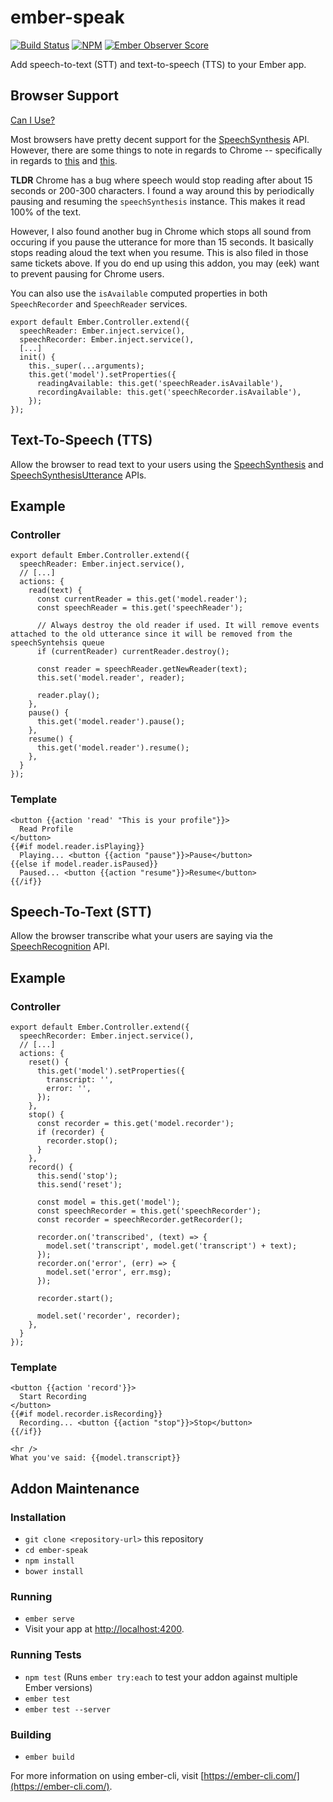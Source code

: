# ember-speak

[![Build Status][build-status-img]][build-status-link]
[![NPM][npm-badge-img]][npm-badge-link]
[![Ember Observer Score][ember-observer-badge]][ember-observer-url]

Add speech-to-text (STT) and text-to-speech (TTS) to your Ember app.

## Browser Support

[Can I Use?](http://caniuse.com/#feat=speech-synthesis)

Most browsers have pretty decent support for the [SpeechSynthesis](https://developer.mozilla.org/en-US/docs/Web/API/SpeechSynthesis) API. However, there are some things to note in regards to Chrome -- specifically in regards to [this](https://bugs.chromium.org/p/chromium/issues/detail?id=369472) and [this](https://bugs.chromium.org/p/chromium/issues/detail?id=335907).

**TLDR**
Chrome has a bug where speech would stop reading after about 15 seconds or 200-300 characters. I found a way around this by periodically pausing and resuming the ``speechSynthesis`` instance. This makes it read 100% of the text.

However, I also found another bug in Chrome which stops all sound from occuring if you pause the utterance for more than 15 seconds. It basically stops reading aloud the text when you resume. This is also filed in those same tickets above. If you do end up using this addon, you may (eek) want to prevent pausing for Chrome users.

You can also use the ``isAvailable`` computed properties in both ``SpeechRecorder`` and ``SpeechReader`` services.

```
export default Ember.Controller.extend({
  speechReader: Ember.inject.service(),
  speechRecorder: Ember.inject.service(),
  [...]
  init() {
    this._super(...arguments);
    this.get('model').setProperties({
      readingAvailable: this.get('speechReader.isAvailable'),
      recordingAvailable: this.get('speechRecorder.isAvailable'),
    });
});
```

## Text-To-Speech (TTS)

Allow the browser to read text to your users using the [SpeechSynthesis](https://developer.mozilla.org/en-US/docs/Web/API/SpeechSynthesis) and [SpeechSynthesisUtterance](https://developer.mozilla.org/en-US/docs/Web/API/SpeechSynthesisUtterance) APIs.


## Example

### Controller

```
export default Ember.Controller.extend({
  speechReader: Ember.inject.service(),
  // [...]
  actions: {
    read(text) {
      const currentReader = this.get('model.reader');
      const speechReader = this.get('speechReader');

      // Always destroy the old reader if used. It will remove events attached to the old utterance since it will be removed from the speechSyntehsis queue
      if (currentReader) currentReader.destroy(); 

      const reader = speechReader.getNewReader(text);
      this.set('model.reader', reader);

      reader.play();
    },
    pause() {
      this.get('model.reader').pause();
    },
    resume() {
      this.get('model.reader').resume();
    },
  }
});
```

### Template
```
<button {{action 'read' "This is your profile"}}>
  Read Profile
</button>
{{#if model.reader.isPlaying}}
  Playing... <button {{action "pause"}}>Pause</button>
{{else if model.reader.isPaused}}
  Paused... <button {{action "resume"}}>Resume</button>
{{/if}}
```

## Speech-To-Text (STT)

Allow the browser transcribe what your users are saying via the [SpeechRecognition](https://developer.mozilla.org/en-US/docs/Web/API/SpeechRecognition) API.

## Example

### Controller

```
export default Ember.Controller.extend({
  speechRecorder: Ember.inject.service(),
  // [...]
  actions: {  
    reset() {
      this.get('model').setProperties({
        transcript: '',
        error: '',
      });
    },
    stop() {
      const recorder = this.get('model.recorder');
      if (recorder) {
        recorder.stop();
      }
    },
    record() {
      this.send('stop');
      this.send('reset');

      const model = this.get('model');
      const speechRecorder = this.get('speechRecorder');
      const recorder = speechRecorder.getRecorder();

      recorder.on('transcribed', (text) => {
        model.set('transcript', model.get('transcript') + text);
      });
      recorder.on('error', (err) => {
        model.set('error', err.msg);
      });

      recorder.start();

      model.set('recorder', recorder);
    },
  }
});

```

### Template
```
<button {{action 'record'}}>
  Start Recording
</button>
{{#if model.recorder.isRecording}}
  Recording... <button {{action "stop"}}>Stop</button>
{{/if}}

<hr />
What you've said: {{model.transcript}}
```

## Addon Maintenance

### Installation

* `git clone <repository-url>` this repository
* `cd ember-speak`
* `npm install`
* `bower install`

### Running

* `ember serve`
* Visit your app at [http://localhost:4200](http://localhost:4200).

### Running Tests

* `npm test` (Runs `ember try:each` to test your addon against multiple Ember versions)
* `ember test`
* `ember test --server`

### Building

* `ember build`

For more information on using ember-cli, visit [https://ember-cli.com/](https://ember-cli.com/).

[build-status-img]: https://travis-ci.org/tsteuwer/ember-speak.svg?branch=master
[build-status-link]: https://travis-ci.org/tsteuwer/ember-speak
[npm-badge-img]: https://badge.fury.io/js/ember-speak.svg
[npm-badge-link]: http://badge.fury.io/js/ember-speak
[ember-observer-badge]: http://emberobserver.com/badges/ember-speak.svg
[ember-observer-url]: http://emberobserver.com/addons/ember-speak
